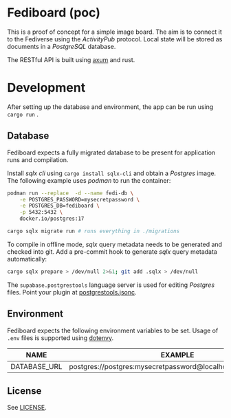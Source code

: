 # Fediboard (poc)

This is a proof of concept for a simple image board. The aim is to connect it to the Fediverse using the *ActivityPub* protocol. Local state will be stored as documents in a *PostgreSQL* database.

The RESTful API is built using [axum](https://github.com/tokio-rs/axum) and rust.

# Development

After setting up the database and environment, the app can be run using `cargo run` .

## Database

Fediboard expects a fully migrated database to be present for application runs and compilation.

Install *sqlx cli* using `cargo install sqlx-cli` and obtain a *Postgres* image. The following example uses *podman* to run the container:

```bash
podman run --replace  -d --name fedi-db \
    -e POSTGRES_PASSWORD=mysecretpassword \
    -e POSTGRES_DB=fediboard \
    -p 5432:5432 \
    docker.io/postgres:17
```

```bash
cargo sqlx migrate run # runs everything in ./migrations
```

To compile in offline mode, *sqlx* query metadata needs to be generated and checked into git. Add a pre-commit hook to generate *sqlx* query metadata automatically:

```bash
cargo sqlx prepare > /dev/null 2>&1; git add .sqlx > /dev/null
```

The `supabase.postgrestools` language server is used for editing *Postgres* files. Point your plugin at [postgrestools.jsonc](./postgrestools.jsonc).

## Environment

Fediboard expects the following environment variables to be set. Usage of `.env` files is supported using [dotenvy](https://github.com/allan2/dotenvy).

| NAME         | EXAMPLE                                                       |
| ------------ | ------------------------------------------------------------- |
| DATABASE_URL | postgres://postgres:mysecretpassword@localhost:5432/fediboard |

## License

See [LICENSE](LICENSE).
